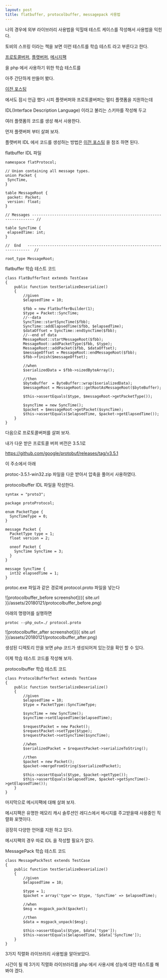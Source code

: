 ```yaml
---
layout: post
title: flatbuffer, protocolbuffer, messagepack 사용법
---
```


나의 경우에 외부 라이브러리 사용법을 익힐때 테스트 케이스를 작성해서 사용법을 익힌다.

토비의 스프링 이라는 책을 보면 이런 테스트를 학습 테스트 라고 부른다고 한다.

[프로토콜버퍼](https://developers.google.com/protocol-buffers/),
[플랫버퍼](https://google.github.io/flatbuffers/),
[메시지팩](https://msgpack.org/)

을 php 에서 사용하기 위한 학습 테스트를

아주 간단하게 만들어 봤다.

[이전 포스팅](https://battlecook.github.io/2017/08/12/flatbuffer-cpu-usage-issue.html)

에서도 잠시 언급 했다 시피 플렛버퍼와 프로토콜버퍼는 멀티 플랫폼을 지원하는데

IDL(Interface Description Language) 이라고 불리는 스키마를 작성해 두고

여러 플랫폼의 코드를 생성 해서 사용한다.

먼저 플랫버퍼 부터 살펴 보자.

플랫버퍼 IDL 에서 코드를 생성하는 방법은 [이전 포스팅](https://battlecook.github.io/2017/08/12/flatbuffer-cpu-usage-issue.html) 을 참조 하면 된다.

flatbuffer IDL 파일

```
namespace flatProtocol;

// Union containing all message types.
union Packet {
 SyncTime,
}

table MessageRoot {
 packet: Packet;
 version: float;
}

// Messages ----------------------------------------------------------------------- //

table SyncTime {
 elapsedTime: int;
}

//  End   -----------------------------------------------------------------------  //

root_type MessageRoot;
```

flatbuffer 학습 테스트 코드

```
class FlatBufferTest extends TestCase
{
    public function testSerializeDeserialize()
    {
        //given
        $elapsedTime = 10;

        $fbb = new FlatbufferBuilder(1);
        $type = Packet::SyncTime;
        //--data
        SyncTime::startSyncTime($fbb);
        SyncTime::addElapsedTime($fbb, $elapsedTime);
        $dataOffset = SyncTime::endSyncTime($fbb);
        //--end of data
        MessageRoot::startMessageRoot($fbb);
        MessageRoot::addPacketType($fbb, $type);
        MessageRoot::addPacket($fbb, $dataOffset);
        $messageOffset = MessageRoot::endMessageRoot($fbb);
        $fbb->finish($messageOffset);

        //when
        $serializedData = $fbb->sizedByteArray();

        //then
        $byteBuffer  = ByteBuffer::wrap($serializedData);
        $messageRoot = MessageRoot::getRootAsMessageRoot($byteBuffer);

        $this->assertEquals($type, $messageRoot->getPacketType());

        $syncTime = new SyncTime();
        $packet = $messageRoot->getPacket($syncTime);
        $this->assertEquals($elapsedTime, $packet->getElapsedTime());
    }
}

```

다음으로 프로토콜버퍼를 살펴 보자.

내가 다운 받은 프로토콜 버퍼 버전은 3.5.1로

https://github.com/google/protobuf/releases/tag/v3.5.1

이 주소에서 아래

protoc-3.5.1-win32.zip 파일을 다운 받아서 압축을 풀어서 사용하였다.

protocolbuffer IDL 파일을 작성한다.

```
syntax = "proto3";

package protoProtocol;

enum PacketType {
  SyncTimeType = 0;
}

message Packet {
  PacketType type = 1;
  float version = 2;

  oneof Packet {
    SyncTime SyncTime = 3;
  }
}

message SyncTime {
  int32 elapsedTime = 1;
}
```

protoc.exe 파일과 같은 경로에 protocol.proto 파일을 넣는다

![protocolbuffer_before screenshot]({{ site.url }}/assets/20180121/protocolbuffer_before.png)

아래의 명령어를 실행하면

```
protoc --php_out=./ protocol.proto
```

![protocolbuffer_after screenshot]({{ site.url }}/assets/20180121/protocolbuffer_after.png)

생성된 디렉토리 안을 보면 php 코드가 생성되어져 있는것을 확인 할 수 있다.

이제 학습 테스트 코드를 작성해 보자.

protocolbuffer 학습 테스트 코드

```
class ProtocolBufferTest extends TestCase
{
    public function testSerializeDeserialize()
    {
        //given
        $elapsedTime = 10;
        $type = PacketType::SyncTimeType;

        $syncTime = new SyncTime();
        $syncTime->setElapsedTime($elapsedTime);

        $requestPacket = new Packet();
        $requestPacket->setType($type);
        $requestPacket->setSyncTime($syncTime);

        //when
        $serializedPacket = $requestPacket->serializeToString();

        //then
        $packet = new Packet();
        $packet->mergeFromString($serializedPacket);

        $this->assertEquals($type, $packet->getType());
        $this->assertEquals($elapsedTime, $packet->getSyncTime()->getElapsedTime());
    }
}

```

마지막으로 메시지팩에 대해 살펴 보자.

메시지팩은 유명한 메모리 캐시 솔루션인 레디스에서 메시지를 주고받을때 사용중인 직렬화 포맷이다.

굉장히 다양한 언어를 지원 하고 있다.

메시지팩의 경우 따로 IDL 을 작성할 필요가 없다.

MessagePack 학습 테스트 코드

```
class MessagePackTest extends TestCase
{
    public function testSerializeDeserialize()
    {
        //given
        $elapsedTime = 10;

        $type = 1;
        $packet = array('type'=> $type, 'SyncTime' => $elapsedTime);

        //when
        $msg = msgpack_pack($packet);

        //then
        $data = msgpack_unpack($msg);

        $this->assertEquals($type, $data['type']);
        $this->assertEquals($elapsedTime, $data['SyncTime']);
    }
}

```


3가지 직렬화 라이브러리 사용법을 알아보았다.

시간이 될 때 3가지 직렬화 라이브러리를 php 에서 사용시에 성능에 대한 테스트를 해봐야 겠다.